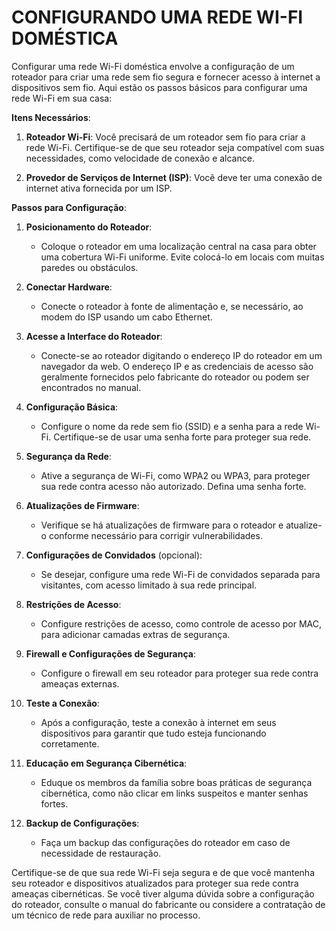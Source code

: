 # CONFIGURANDO UMA REDE WI-FI DOMÉSTICA
Configurar uma rede Wi-Fi doméstica envolve a configuração de um roteador para criar uma rede sem fio segura e fornecer acesso à internet a dispositivos sem fio. Aqui estão os passos básicos para configurar uma rede Wi-Fi em sua casa:

**Itens Necessários**:

1. **Roteador Wi-Fi**: Você precisará de um roteador sem fio para criar a rede Wi-Fi. Certifique-se de que seu roteador seja compatível com suas necessidades, como velocidade de conexão e alcance.

2. **Provedor de Serviços de Internet (ISP)**: Você deve ter uma conexão de internet ativa fornecida por um ISP.

**Passos para Configuração**:

1. **Posicionamento do Roteador**:
   - Coloque o roteador em uma localização central na casa para obter uma cobertura Wi-Fi uniforme. Evite colocá-lo em locais com muitas paredes ou obstáculos.

2. **Conectar Hardware**:
   - Conecte o roteador à fonte de alimentação e, se necessário, ao modem do ISP usando um cabo Ethernet.

3. **Acesse a Interface do Roteador**:
   - Conecte-se ao roteador digitando o endereço IP do roteador em um navegador da web. O endereço IP e as credenciais de acesso são geralmente fornecidos pelo fabricante do roteador ou podem ser encontrados no manual.

4. **Configuração Básica**:
   - Configure o nome da rede sem fio (SSID) e a senha para a rede Wi-Fi. Certifique-se de usar uma senha forte para proteger sua rede.

5. **Segurança da Rede**:
   - Ative a segurança de Wi-Fi, como WPA2 ou WPA3, para proteger sua rede contra acesso não autorizado. Defina uma senha forte.

6. **Atualizações de Firmware**:
   - Verifique se há atualizações de firmware para o roteador e atualize-o conforme necessário para corrigir vulnerabilidades.

7. **Configurações de Convidados** (opcional):
   - Se desejar, configure uma rede Wi-Fi de convidados separada para visitantes, com acesso limitado à sua rede principal.

8. **Restrições de Acesso**:
   - Configure restrições de acesso, como controle de acesso por MAC, para adicionar camadas extras de segurança.

9. **Firewall e Configurações de Segurança**:
   - Configure o firewall em seu roteador para proteger sua rede contra ameaças externas.

10. **Teste a Conexão**:
    - Após a configuração, teste a conexão à internet em seus dispositivos para garantir que tudo esteja funcionando corretamente.

11. **Educação em Segurança Cibernética**:
    - Eduque os membros da família sobre boas práticas de segurança cibernética, como não clicar em links suspeitos e manter senhas fortes.

12. **Backup de Configurações**:
    - Faça um backup das configurações do roteador em caso de necessidade de restauração.

Certifique-se de que sua rede Wi-Fi seja segura e de que você mantenha seu roteador e dispositivos atualizados para proteger sua rede contra ameaças cibernéticas. Se você tiver alguma dúvida sobre a configuração do roteador, consulte o manual do fabricante ou considere a contratação de um técnico de rede para auxiliar no processo.